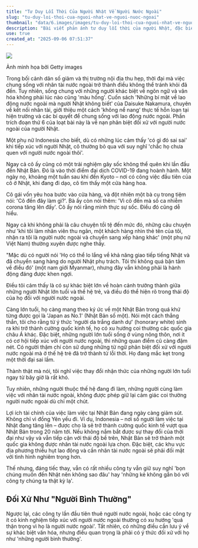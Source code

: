 ```yaml
---
title: "Tư Duy Lỗi Thời Của Người Nhật Về Người Nước Ngoài"
slug: "tu-duy-loi-thoi-cua-nguoi-nhat-ve-nguoi-nuoc-ngoai"
thumbnail: "data/6.images/images/tu-duy-loi-thoi-cua-nguoi-nhat-ve-nguoi-nuoc-ngoai.webp"
description: "Bài viết phản ánh tư duy lỗi thời của người Nhật, đặc biệt thế hệ lớn tuổi, trong việc phân biệt đối xử và coi thường người nước ngoài, ảnh hưởng đến khả năng thu hút nhân tài."
use: true
created_at: "2025-09-06 07:51:37"
---
```


![](/images/20250905-00000003-courrier-000-1-view.webp)

Ảnh minh họa bởi Getty images

Trong bối cảnh dân số giảm và thị trường nội địa thu hẹp, thời đại mà việc chung sống với nhân tài nước ngoài trở thành điều không thể tránh khỏi đã đến. Tuy nhiên, sống chung với những người khác biệt về ngôn ngữ và văn hóa không phải lúc nào cũng 'màu hồng'. Cuốn sách 'Những bí mật về lao động nước ngoài mà người Nhật không biết' của Daisuke Nakamura, chuyên về kết nối nhân tài, giới thiệu một cách 'không nể nang' thực tế hỗn loạn tại hiện trường và các bí quyết để chung sống với lao động nước ngoài. Phần trích đoạn thứ 6 của loạt bài này là về nạn phân biệt đối xử với người nước ngoài của người Nhật.

Một phụ nữ Indonesia cho biết, dù có những lúc cảm thấy 'có gì đó sai sai' khi tiếp xúc với người Nhật, cô thường bỏ qua với suy nghĩ 'chắc họ chưa quen với người nước ngoài thôi'.

Ngay cả cô ấy cũng có một trải nghiệm gây sốc không thể quên khi lần đầu đến Nhật Bản. Đó là vào thời điểm đại dịch COVID-19 đang hoành hành. Một ngày nọ, khoảng một tuần sau khi đến Kyoto – nơi có công việc đầu tiên của cô ở Nhật, khi đang đi dạo, cô tìm thấy một cửa hàng hoa.

Cô gái vốn yêu hoa bước vào cửa hàng, và đột nhiên một bà cụ trong tiệm nói: 'Cô đến đây làm gì?'. Bà ấy còn nói thêm: 'Vì cô đến mà số ca nhiễm corona tăng lên đấy'. Cô ấy nói rằng mình thực sự sốc. Điều đó cũng dễ hiểu.

Ngay cả khi không phải là câu chuyện tồi tệ đến mức đó, những câu chuyện như 'khi tôi làm nhân viên thu ngân, một khách hàng nhìn thẻ tên của tôi, nhận ra tôi là người nước ngoài và chuyển sang xếp hàng khác' (một phụ nữ Việt Nam) thường xuyên được nghe thấy.

"Mặc dù có người nói 'Họ có thể lo lắng về khả năng giao tiếp tiếng Nhật và đã chuyển sang hàng do người Nhật phụ trách. Tôi thì không quá bận tâm về điều đó' (một nam giới Myanmar), nhưng đây vẫn không phải là hành động đáng được khen ngợi.

Điều tôi cảm thấy là có sự khác biệt lớn về hoàn cảnh trưởng thành giữa những người Nhật lớn tuổi và thế hệ trẻ, và điều đó thể hiện rõ trong thái độ của họ đối với người nước ngoài.

Càng lớn tuổi, họ càng mang theo ký ức về một Nhật Bản trong quá khứ từng được gọi là 'Japan as No.1' (Nhật Bản số một). Nói một cách thẳng thắn, tôi cho rằng từ ý thức 'người da trắng danh dự' (honorary white) sinh ra khi trở thành cường quốc kinh tế, họ có xu hướng coi thường các quốc gia châu Á khác. Đặc biệt, những người lớn tuổi sống ở vùng nông thôn, nơi ít có cơ hội tiếp xúc với người nước ngoài, thì những quan điểm cũ càng đậm nét. Có người thậm chí còn sử dụng những từ ngữ phân biệt đối xử với người nước ngoài mà ở thế hệ trẻ đã trở thành từ lỗi thời. Họ đang mắc kẹt trong một thời đại sai lầm.

Thành thật mà nói, tôi nghĩ việc thay đổi nhận thức của những người lớn tuổi ngay từ bây giờ là rất khó.

Tuy nhiên, những người thuộc thế hệ đang đi làm, những người cùng làm việc với nhân tài nước ngoài, không được phép giữ lại cảm giác coi thường người nước ngoài dù chỉ một chút.

Lợi ích tài chính của việc làm việc tại Nhật Bản đang ngày càng giảm sút. Không chỉ vì đồng Yên yếu đi. Ví dụ, Indonesia – nơi số người làm việc tại Nhật đang tăng lên – được cho là sẽ trở thành cường quốc kinh tế vượt qua Nhật Bản trong 20 năm tới. Nếu không nắm bắt được sự thay đổi của thời đại như vậy và vẫn tiếp cận với thái độ bề trên, Nhật Bản sẽ trở thành một quốc gia không được nhân tài nước ngoài lựa chọn. Đặc biệt, các khu vực địa phương thiếu hụt lao động và cần nhân tài nước ngoài sẽ phải đối mặt với tình hình nghiêm trọng hơn.

Thế nhưng, đáng tiếc thay, vẫn có rất nhiều công ty vẫn giữ suy nghĩ 'bọn chúng muốn đến Nhật nên không sao đâu' hay 'những kẻ không gắn bó với công ty chúng ta thật kỳ lạ'.

## Đối Xử Như "Người Bình Thường"

Ngược lại, các công ty lần đầu tiên thuê người nước ngoài, hoặc các công ty ít có kinh nghiệm tiếp xúc với người nước ngoài thường có xu hướng 'quá thận trọng vì họ là người nước ngoài'. Tất nhiên, có những điều cần lưu ý về sự khác biệt văn hóa, nhưng điều quan trọng là phải có ý thức đối xử với họ như 'những người bình thường'.